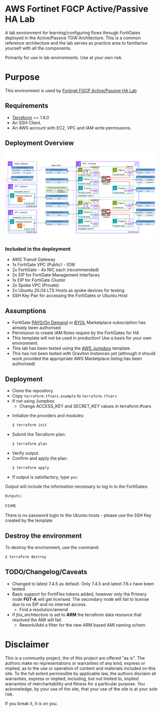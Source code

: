 # AWS Fortinet FGCP Active/Passive HA Lab
A lab environment for learning/configuring flows through FortiGates deployed in the Active/Passive TGW Architecture. This is a common reference architecture and the lab serves as practice area to familiarise yourself with all the components.

Primarily for use in lab environments. Use at your own risk.

# Purpose

This environment is used by [Fortinet FGCP Active/Passive HA Lab](https://ukilab-cloud.github.io/lab-tgw-fgcp/)

## Requirements
- [Terraform](https://learn.hashicorp.com/terraform/getting-started/install.html) >= 1.6.0
- An SSH Client.
- An AWS account with EC2, VPC and IAM write permissions.


## Deployment Overview
![FGCP-Active-Passive-TGW](.images/FGCP-Active-Passive-TGW.png?raw=true "FGCP-Active-Passive-TGW")

### Included in the deployment
 - AWS Transit Gateway 
 - 1x FortiGate VPC (Public)
        - IGW
 - 2x FortiGate
        - 4x NIC each (recommended)
 - 2x EIP for FortiGate Management Interfaces
 - 1x EIP for FortiGate Cluster
 - 2x Spoke VPC (Private)
 - 2x Ubuntu 20.04 LTS Hosts as spoke devices for testing
 - SSH Key Pair for accessing the FortiGates or Ubuntu Host

## Assumptions
- FortiGate [PAYG/On Demand](https://aws.amazon.com/marketplace/pp/prodview-wory773oau6wq) or [BYOL](https://aws.amazon.com/marketplace/pp/prodview-lvfwuztjwe5b2) Marketplace subscription has already been authorised
- Permission to create IAM Roles require by the FortiGates for HA
- This template will not be used in production! Use a basis for your own environment.
- This lab has been tested using the [AWS Jumpbox](https://github.com/ukilab-cloud/aws-jumpbox) template.
- This has not been tested with Graviton Instances yet (although it should work provided the appropriate AWS Marketplace listing has been authorised)

## Deployment
- Clone the repository.
- Copy `terraform.tfvars.example`  to `terraform.tfvars`
- If not using Jumpbox
  - Change ACCESS_KEY and SECRET_KEY values in terraform.tfvars 
* Initialize the providers and modules:
  ```sh
  $ terraform init
  ```
* Submit the Terraform plan:
  ```sh
  $ terraform plan
  ```
* Verify output.
* Confirm and apply the plan:
  ```sh
  $ terraform apply
  ```
* If output is satisfactory, type `yes`.

Output will include the information necessary to log in to the FortiGates:
```sh
Outputs:

FIXME

```
There is no password login to the Ubuntu hosts - please use the SSH Key created by the template

## Destroy the environment
To destroy the environment, use the command:
```sh
$ terraform destroy
```

## TODO/Changelog/Caveats

- Changed to latest 7.4.5 as default. Only 7.4.5 and latest 7.6.x have been tested.
- Basic support for FortiFlex tokens added, however only the Primary node **FGT-A** will get licensed. The secondary node will fail to license due to no EIP and no internet access.
  - Find a resolution/amend
- If *fos_architecture* is set to **ARM** the terraform data resource that resolved the AMI will fail. 
  - Rework/Add a filter for the new ARM based AMI naming schem. 

# Disclaimer
This is a community project, the of this project are offered "as is". The authors make no representations or warranties of any kind, express or implied, as to the use or operation of content and materials included on this site. To the full extent permissible by applicable law, the authors disclaim all warranties, express or implied, including, but not limited to, implied warranties of merchantability and fitness for a particular purpose. You acknowledge, by your use of the site, that your use of the site is at your sole risk. 

If you break it, it is on you.
